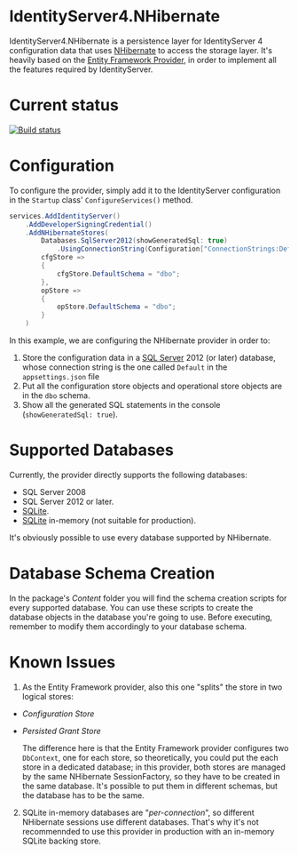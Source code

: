 # IdentityServer4.NHibernate
IdentityServer4.NHibernate is a persistence layer for IdentityServer 4 configuration data that uses [NHibernate](https://github.com/nhibernate/nhibernate-core) to access the storage layer.
It's heavily based on the [Entity Framework Provider](https://github.com/IdentityServer/IdentityServer4.EntityFramework), in order to implement all the features required by IdentityServer.

# Current status
[![Build status](https://dev.azure.com/albertod/IdentityServer4.NHibernate/_apis/build/status/IdentityServer4.NHibernate-CI)](https://dev.azure.com/albertod/IdentityServer4.NHibernate/_build/latest?definitionId=3)

# Configuration
To configure the provider, simply add it to the IdentityServer configuration in the `Startup` class' `ConfigureServices()` method.

```c#
services.AddIdentityServer()
    .AddDeveloperSigningCredential()
    .AddNHibernateStores(
        Databases.SqlServer2012(showGeneratedSql: true)
            .UsingConnectionString(Configuration["ConnectionStrings:Default"]),
        cfgStore =>
        {
            cfgStore.DefaultSchema = "dbo";
        },
        opStore =>
        {
            opStore.DefaultSchema = "dbo";
        }
    )
```
In this example, we are configuring the NHibernate provider in order to:

1. Store the configuration data in a [SQL Server](https://www.microsoft.com/en-us/sql-server/) 2012 (or later) database, whose connection string is the one called `Default` in the `appsettings.json` file
2. Put all the configuration store objects and operational store objects are in the `dbo` schema.
3. Show all the generated SQL statements in the console (`showGeneratedSql: true`).

# Supported Databases

Currently, the provider directly supports the following databases:

- SQL Server 2008
- SQL Server 2012 or later.
- [SQLite](https://www.sqlite.org).
- [SQLite](https://www.sqlite.org) in-memory (not suitable for production).

It's obviously possible to use every database supported by NHibernate.

# Database Schema Creation
In the package's _Content_ folder you will find the schema creation scripts for every supported database.
You can use these scripts to create the database objects in the database you're going to use. 
Before executing, remember to modify them accordingly to your database schema.

# Known Issues
1. As the Entity Framework provider, also this one "splits" the store in two logical stores:

  - _Configuration Store_
  - _Persisted Grant Store_

    The difference here is that the Entity Framework provider configures two `DbContext`, one for each store, so theoretically, you could put the each store in a dedicated database;
    in this provider, both stores are managed by the same NHibernate SessionFactory, so they have to be created in the same database. It's possible to put them in different schemas, but the database has to be the same.

2. SQLite in-memory databases are "_per-connection_", so different NHibernate sessions use different databases.
That's why it's not recommennded to use this provider in production with an in-memory SQLite backing store.

